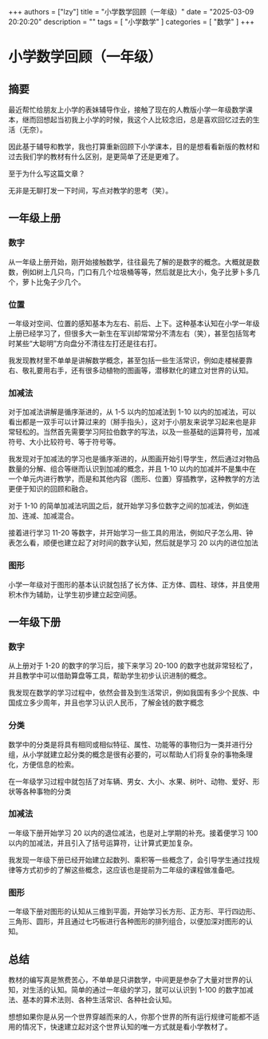 
+++
authors = ["lzy"]
title = "小学数学回顾（一年级）"
date = "2025-03-09 20:20:20"
description = ""
tags = [
"小学数学"
]
categories = [
"数学"
]
+++

# 小学数学回顾（一年级）

## 摘要

最近帮忙给朋友上小学的表妹辅导作业，接触了现在的人教版小学一年级数学课本，继而回想起当初我上小学的时候，我这个人比较念旧，总是喜欢回忆过去的生活（无奈）。

因此基于辅导和教学，我也打算重新回顾下小学课本，目的是想看看新版的教材和过去我们学的教材有什么区别，是更简单了还是更难了。

至于为什么写这篇文章？

无非是无聊打发一下时间，写点对教学的思考（笑）。

## 一年级上册

### 数字

从一年级上册开始，刚开始接触数学，往往最先了解的是数字的概念。大概就是数数，例如树上几只鸟，门口有几个垃圾桶等等，然后就是比大小，兔子比萝卜多几个，萝卜比兔子少几个。

### 位置

一年级对空间、位置的感知基本为左右、前后、上下。这种基本认知在小学一年级上册已经学习了，但很多大一新生在军训却常常分不清左右（笑），甚至包括驾考时某些“大聪明”方向盘分不清往左打还是往右打。

我发现教材里不单单是讲解数学概念，甚至包括一些生活常识，例如走楼梯要靠右、敬礼要用右手，还有很多动植物的图画等，潜移默化的建立对世界的认知。

### 加减法

对于加减法讲解是循序渐进的，从 1-5 以内的加减法到 1-10 以内的加减法，可以看出都是一双手可以计算过来的（掰手指头），这对于小朋友来说学习起来也是非常轻松的。当然首先需要学习阿拉伯数字的写法，以及一些基础的运算符号，加减符号、大小比较符号、等于符号等。

我发现对于加减法的学习也是循序渐进的，从图画开始引导学生，然后通过对物品数量的分解、组合等继而认识到加减的概念，并且 1-10 以内的加减并不是集中在一个单元内进行教学，而是和其他内容（图形、位置）穿插教学，这种教学的方法更便于知识的回顾和融合。

对于 1-10 的简单加减法巩固之后，就开始学习多位数字之间的加减法，例如连加、连减、加减混合。

接着进行学习 11-20 等数字，并开始学习一些工具的用法，例如尺子怎么用、钟表怎么看，顺便也建立起了对时间的数字认知，然后就是学习 20 以内的进位加法

### 图形

小学一年级对于图形的基本认识就包括了长方体、正方体、圆柱、球体，并且使用积木作为辅助，让学生初步建立起空间感。

## 一年级下册

### 数字

从上册对于 1-20 的数字的学习后，接下来学习 20-100 的数字也就非常轻松了，并且教学中可以借助算盘等工具，帮助学生初步认识进制的概念。

我发现在数学的学习过程中，依然会普及到生活常识，例如我国有多少个民族、中国成立多少周年，并且也学习认识人民币，了解金钱的数字概念

### 分类

数学中的分类是将具有相同或相似特征、属性、功能等的事物归为一类并进行分组，从小学就建立起分类的概念是很有必要的，可以帮助人们将复杂的事物条理化，方便信息的检索。

在一年级学习过程中就包括了对车辆、男女、大小、水果、树叶、动物、爱好、形状等各种事物的分类

### 加减法

一年级下册开始学习 20 以内的退位减法，也是对上学期的补充。接着便学习 100 以内的加减法，并且引入了括号运算符，让计算式更加复杂。

我发现一年级下册已经开始建立起数列、乘积等一些概念了，会引导学生通过找规律等方式初步的了解这些概念，这应该也是提前为二年级的课程做准备吧。

### 图形

一年级下册对图形的认知从三维到平面，开始学习长方形、正方形、平行四边形、三角形、圆形，并且通过七巧板进行各种图形的排列组合，以便加深对图形的认知。

## 总结

教材的编写真是煞费苦心，不单单是只讲数学，中间更是参杂了大量对世界的认知，对生活的认知。简单的通过一年级的学习，就可以认识到 1-100 的数字加减法、基本的算术法则、各种生活常识、各种社会认知。

想想如果你是从另一个世界穿越而来的人，你那个世界的所有运行规律可能都不适用的情况下，快速建立起对这个世界认知的唯一方式就是看小学教材了。

